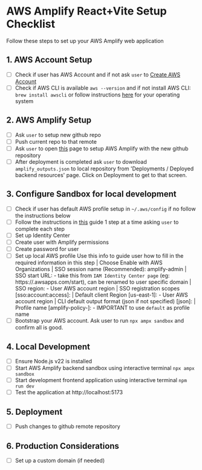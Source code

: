 # AWS Amplify React+Vite Setup Checklist

Follow these steps to set up your AWS Amplify web application

## 1. AWS Account Setup
- [ ] Check if user has AWS Account and if not ask `user` to [Create AWS Account](https://portal.aws.amazon.com/gp/aws/developer/registration/index.html)
- [ ] Check if AWS CLI is available `aws --version` and if not install AWS CLI: `brew install awscli` or follow instructions [here](https://docs.aws.amazon.com/cli/latest/userguide/getting-started-install.html) for your operating system

## 2. AWS Amplify Setup
- [ ] Ask `user` to setup new github repo
- [ ] Push current repo to that remote
- [ ] Ask `user` to open [this](https://eu-west-2.console.aws.amazon.com/amplify/create/add-repo) page to setup AWS Amplify with the new github repository
- [ ] After deployment is completed ask `user` to download `amplify_outputs.json` to local repository from 'Deployments / Deployed backend resources' page. Click on Deployment to get to that screen.

## 3. Configure Sandbox for local development
- [ ] Check if user has default AWS profile setup in `~/.aws/config` if no follow the instructions below
- [ ] Follow the instructions in [this]((https://docs.amplify.aws/react/start/account-setup/)) guide 1 step at a time asking `user` to complete each step
- [ ] Set up Identity Center
- [ ] Create user with Amplify permissions
- [ ] Create password for user
- [ ] Set up local AWS profile
    Use this info to guide user how to fill in the required information in this step
     | Choose Enable with AWS Organizations
     | SSO session name (Recommended): amplify-admin
     | SSO start URL: <START SESSION URL> - take this from `IAM Identity Center page` (eg: https://<your-company>.awsapps.com/start), can be renamed to user specific domain
     | SSO region: <your-region> - User AWS account region
     | SSO registration scopes [sso:account:access]: <leave blank>
     | Default client Region [us-east-1]: - User AWS account region
     | CLI default output format (json if not specified) [json]: <leave blank>
     | Profile name [amplify-policy-<your-account>]: - IMPORTANT to use `default` as profile name
- [ ] Bootstrap your AWS account. Ask user to run `npx ampx sandbox` and confirm all is good.

## 4. Local Development
- [ ] Ensure Node.js v22 is installed
- [ ] Start AWS Amplify backend sandbox using interactive terminal `npx ampx sandbox`
- [ ] Start development frontend application using interactive terminal `npm run dev`
- [ ] Test the application at http://localhost:5173

## 5. Deployment
- [ ] Push changes to github remote repository

## 6. Production Considerations
- [ ] Set up a custom domain (if needed)